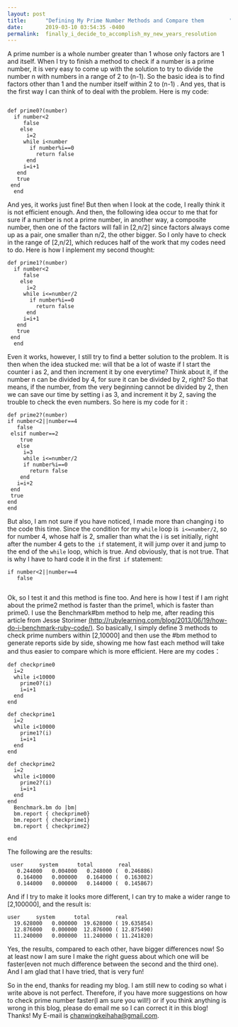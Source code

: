 ```yaml
---
layout: post
title:      "Defining My Prime Number Methods and Compare them        "
date:       2019-03-10 03:54:35 -0400
permalink:  finally_i_decide_to_accomplish_my_new_years_resolution
---
```


A prime number is a whole number greater than 1 whose only factors are 1 and itself. When I try to finish a method to check if a number is a prime number, it is very easy to come up with the solution to try to divide the number n with numbers in a range of 2 to (n-1). So the basic idea is to find factors other than 1 and the number itself within 2 to (n-1) . And yes, that is the first way I can think of to deal with the problem. Here is my code:

```

def prime0?(number)
  if number<2
     false
    else
      i=2
     while i<number
       if number%i==0
         return false
      end
     i=i+1  
   end
   true
 end
  end
```

And yes, it works just fine! But then when I look at the code, I really think it is not efficient enough. And then, the following idea occur to me that for sure if a number is not a prime number, in another way, a composite number, then one of the factors will fall in [2,n/2] since factors always come up as a pair, one smaller than n/2, the other bigger. So I only have to check in the range of [2,n/2], which reduces half of the work that my codes need to do. Here is how I inplement my second thought:


```
def prime1?(number)
  if number<2
     false
    else
      i=2
     while i<=number/2
       if number%i==0
         return false
      end
     i=i+1
   end
   true
 end
  end

```

Even it works, however, I still try to find a better solution to the problem. It is then when the idea stucked me: will that be a lot of waste if I start the counter i as 2, and then increment it by one everytime? Think about it, if the number n can be divided by 4, for sure it can be divided by 2, right? So that means, if the number, from the very beginning cannot be divided by 2, then we can save our time by setting i as 3, and increment it by 2, saving the trouble to check the even numbers. So here is my code for it :
```
def prime2?(number)
if number<2||number==4
   false
 elsif number==2
    true
   else
     i=3
     while i<=number/2
     if number%i==0
       return false
    end
   i=i+2
 end
 true
end
end
```
But also, I am not sure if you have noticed, I made more than changing i to the code this time. Since the condition for my `while` loop is` i<=number/2`, so for number 4, whose half is 2,  smaller than what the i is set initially, right after the number 4 gets to the` if` statement, it will jump over it and jump to the end of the `while` loop, which is true. And obviously, that is not true. That is why I have to hard code it in the first` if` statement: 

```
if number<2||number==4
   false
	 
```

Ok, so I test it and this method is fine too. And here is how I test if I am right about the prime2 method is faster than the prime1, which is faster than prime0. I use the Benchmark#bm method to help me, after reading this article from Jesse Storimer [(http://rubylearning.com/blog/2013/06/19/how-do-i-benchmark-ruby-code/)](http://). So basically, I simply define 3 methods to check prime numbers within [2,10000] and then use the #bm method to generate reports side by side, showing me how fast each method will take and thus easier to compare which is more efficient. Here are my codes：

```
def checkprime0
  i=2
  while i<10000
    prime0?(i)
    i=i+1
  end
end

def checkprime1
  i=2
  while i<10000
    prime1?(i)
    i=i+1
  end
end

def checkprime2
  i=2
  while i<10000
    prime2?(i)
    i=i+1
  end
end
  Benchmark.bm do |bm|
  bm.report { checkprime0}
  bm.report { checkprime1}
  bm.report { checkprime2}

end
```
The following are the results:

```
 user     system      total        real
   0.244000   0.004000   0.248000 (  0.246886)
   0.164000   0.000000   0.164000 (  0.163082)
   0.144000   0.000000   0.144000 (  0.145867)
```
And if I try to make it looks more different, I can try to make a wider range to [2,100000], and the result is:

```
user     system      total        real
  19.628000   0.000000  19.628000 ( 19.635854)
  12.876000   0.000000  12.876000 ( 12.875490)
  11.240000   0.000000  11.240000 ( 11.241820)
```

Yes, the results, compared to each other, have bigger differences now! So at least now I am sure I make the right guess about which one will be faster(even not much difference between the second and the third one). And I am glad that I have tried, that is very fun!

So in the end, thanks for reading my blog. I am still new to coding so what i write above is not perfect. Therefore, if you have more suggestions on how to check prime number faster(I am sure you will!) or if you think anything is wrong in this blog, please do email me so I can correct it in this blog! Thanks!
My E-mail  is [chanwingkeihaha@gmail.com](http://). 
    
